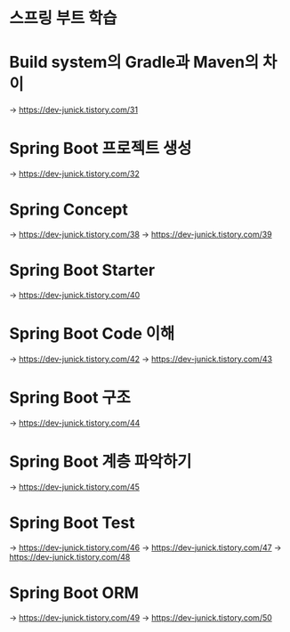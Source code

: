 # 스프링 부트 학습

# Build system의 Gradle과 Maven의 차이
→ https://dev-junick.tistory.com/31

# Spring Boot 프로젝트 생성
→ https://dev-junick.tistory.com/32

# Spring Concept
→ https://dev-junick.tistory.com/38
→ https://dev-junick.tistory.com/39

# Spring Boot Starter
→ https://dev-junick.tistory.com/40

# Spring Boot Code 이해
→ https://dev-junick.tistory.com/42
→ https://dev-junick.tistory.com/43


# Spring Boot 구조
→ https://dev-junick.tistory.com/44

# Spring Boot 계층 파악하기
→ https://dev-junick.tistory.com/45

# Spring Boot Test
→ https://dev-junick.tistory.com/46
→ https://dev-junick.tistory.com/47
→ https://dev-junick.tistory.com/48

# Spring Boot ORM
→ https://dev-junick.tistory.com/49
→ https://dev-junick.tistory.com/50
